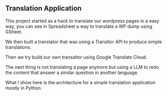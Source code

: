 <h2>Translation Application</h2>

This project started as a hack to translate our wordpress pages in a easy way, you can see in Spreadsheet a way to translate a WP dump using GSheet. 

We then built a translator that was using a Transltor API to produce simple translations.

Then we try build our own transaltor using Google Translate Cloud.

The next thing is not translating a page anymore but using a LLM to redo the content that answer a similar question in another language.

What I show here is the architecture for a simple translation application mostly in Python.
